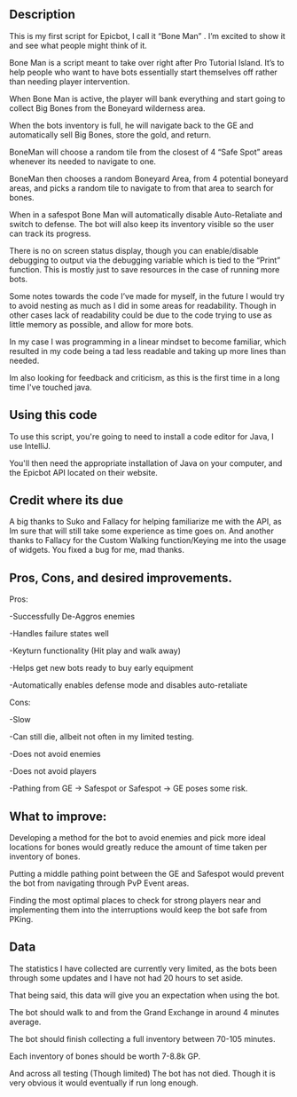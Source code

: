 ## Description

This is my first script for Epicbot, I call it “Bone Man” . I’m excited to show it and see what people might think of it. 

Bone Man is a script meant to take over right after Pro Tutorial Island. It’s to help people who want to have bots essentially start themselves off rather than needing player intervention. 

When Bone Man is active, the player will bank everything and start going to collect Big Bones from the Boneyard wilderness area. 

When the bots inventory is full, he will navigate back to the GE and automatically sell Big Bones, store the gold, and return. 

BoneMan will choose a random tile from the closest of 4 “Safe Spot” areas whenever its needed to navigate to one. 

BoneMan then chooses a random Boneyard Area, from 4 potential boneyard areas, and picks a random tile to navigate to from that area to search for bones. 

When in a safespot Bone Man will automatically disable Auto-Retaliate and switch to defense. The bot will also keep its inventory visible so the user can track its progress.

There is no on screen status display, though you can enable/disable debugging to output via the debugging variable which is tied to the “Print” function. This is mostly just to save resources in the case of running more bots. 

Some notes towards the code I’ve made for myself, in the future I would try to avoid nesting as much as I did in some areas for readability. Though in other cases lack of readability could be due to the code trying to use as little memory as possible, and allow for more bots. 

In my case I was programming in a linear mindset to become familiar, which resulted in my code being a tad less readable and taking up more lines than needed. 

Im also looking for feedback and criticism, as this is the first time in a long time I've touched java. 

## Using this code

To use this script, you're going to need to install a code editor for Java, I use IntelliJ.

You'll then need the appropriate installation of Java on your computer, and the Epicbot API located on their website. 


## Credit where its due 

A big thanks to Suko and Fallacy for helping familiarize me with the API, as Im sure that will still take some experience as time goes on. 
And another thanks to Fallacy for the Custom Walking function/Keying me into the usage of widgets. You fixed a bug for me, mad thanks. 

## Pros, Cons, and desired improvements. 

Pros: 

-Successfully De-Aggros enemies 

-Handles failure states well 

-Keyturn functionality (Hit play and walk away) 

-Helps get new bots ready to buy early equipment

-Automatically enables defense mode and disables auto-retaliate

Cons: 

-Slow

-Can still die, allbeit not often in my limited testing.

-Does not avoid enemies

-Does not avoid players

-Pathing from GE -> Safespot or Safespot -> GE poses some risk. 

## What to improve: 

Developing a method for the bot to avoid enemies and pick more ideal locations for bones would greatly reduce the amount of time taken per inventory of bones. 

Putting a middle pathing point between the GE and Safespot would prevent the bot from navigating through PvP Event areas. 

Finding the most optimal places to check for strong players near and implementing them into the interruptions would keep the bot safe from PKing. 


## Data 

The statistics I have collected are currently very limited, as the bots been through some updates and I have not had 20 hours to set aside. 

That being said, this data will give you an expectation when using the bot. 

The bot should walk to and from the Grand Exchange in around 4 minutes average. 

The bot should finish collecting a full inventory between 70-105 minutes. 

Each inventory of bones should be worth 7-8.8k GP. 

And across all testing (Though limited) The bot has not died. Though it is very obvious it would eventually if run long enough.

